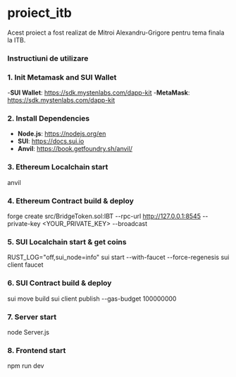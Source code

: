 # proiect_itb
Acest proiect a fost realizat de Mitroi Alexandru-Grigore pentru tema finala la ITB.

### Instructiuni de utilizare

### 1. Init Metamask and SUI Wallet
-**SUI Wallet**: https://sdk.mystenlabs.com/dapp-kit
-**MetaMask**: https://sdk.mystenlabs.com/dapp-kit


### 2. Install Dependencies
- **Node.js**: https://nodejs.org/en
- **SUI**: https://docs.sui.io
- **Anvil**: https://book.getfoundry.sh/anvil/

### 3. Ethereum Localchain start
anvil

### 4. Ethereum Contract build & deploy

forge create src/BridgeToken.sol:IBT --rpc-url http://127.0.0.1:8545 --private-key <YOUR_PRIVATE_KEY> --broadcast

### 5. SUI Localchain start & get coins

RUST_LOG="off,sui_node=info" sui start --with-faucet --force-regenesis
sui client faucet

### 6. SUI Contract build & deploy
sui move build
sui client publish --gas-budget 100000000

### 7. Server start
node Server.js


### 8. Frontend start
npm run dev
